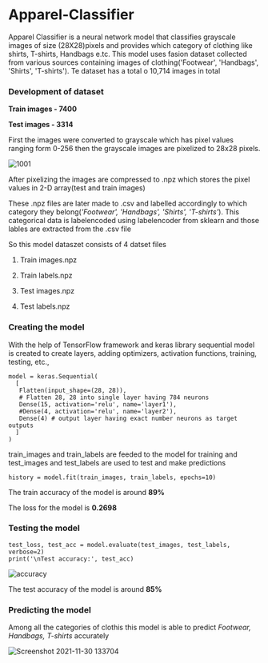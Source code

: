 # Apparel-Classifier
Apparel Classifier is a neural network model that classifies grayscale images of size (28X28)pixels and provides which category of clothing like shirts, T-shirts, Handbags e.tc.
This model uses fasion dataset collected from various sources containing images of clothing('Footwear', 'Handbags', 'Shirts', 'T-shirts'). Te dataset has a total o 10,714 images in total
### Development of dataset
**Train images - 7400**

**Test images - 3314**

First the images were converted to grayscale which has pixel values ranging form 0-256 then the grayscale images are pixelized to 28x28 pixels.

![1001](https://user-images.githubusercontent.com/76273604/144008638-7e3008a1-f914-4d85-97df-f4cf0829f7f8.png)

After pixelizing the images are compressed to .npz which stores the pixel values in 2-D array(test and train images) 

These .npz files are later made to .csv and labelled accordingly to which category they belong(_'Footwear', 'Handbags', 'Shirts', 'T-shirts'_). This categorical data is labelencoded using labelencoder from sklearn and those lables are extracted from the .csv file

So this model dataszet consists of 4 datset files

  1. Train images.npz
  
  2. Train labels.npz
  
  3. Test images.npz
  
  4. Test labels.npz
  
  ### Creating the model
  
  With the help of TensorFlow framework and keras library sequential model is created to create layers, adding optimizers, activation functions, training, testing, etc.,
  
  ```
model = keras.Sequential(
    [
     Flatten(input_shape=(28, 28)),
     # Flatten 28, 28 into single layer having 784 neurons
     Dense(15, activation='relu', name='layer1'),
     #Dense(4, activation='relu', name='layer2'),
     Dense(4) # output layer having exact number neurons as target outputs
    ]
)
  ```
  
 train_images and train_labels are feeded to the model for training and test_images and test_labels are used to test and make predictions
 
 ```
 history = model.fit(train_images, train_labels, epochs=10)
 
 ```
 The train accuracy of the model is around **89%**
 
 The loss for the model is **0.2698**
 
 ### Testing the model
 ```
 test_loss, test_acc = model.evaluate(test_images, test_labels, verbose=2)
print('\nTest accuracy:', test_acc)
 ```
 
 ![accuracy](https://user-images.githubusercontent.com/76273604/144008903-9f358f7d-ef8b-4a6a-95c1-ebaf820d2f34.png)

 The test accuracy of the model is around **85%**
 
 ### Predicting the model
 Among all the categories of clothis this model is able to predict _Footwear, Handbags, T-shirts_ accurately
 
 ![Screenshot 2021-11-30 133704](https://user-images.githubusercontent.com/76273604/144009088-004c3554-f447-4609-a305-58015fd1f35c.png)
